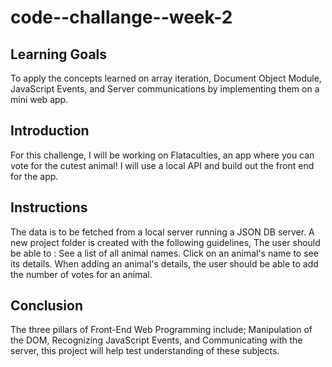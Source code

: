 # code--challange--week-2

## Learning Goals
To apply the concepts learned on array iteration, Document Object Module, JavaScript Events, and Server communications by implementing them on a mini web app.

## Introduction
For this challenge, I will be working on Flataculties, an app where you can vote for the cutest animal! I will use a local API and build out the front end for the app.

## Instructions
The data is to be fetched from a local server running a JSON DB server.
A new project folder is created with the following guidelines, The user should be able to  :
See a list of all animal names.
Click on an animal's name to see its details.
When adding an animal's details, the user should be able to add the number of votes for an animal.

## Conclusion
The three pillars of Front-End Web Programming include; Manipulation of the DOM, Recognizing JavaScript Events, and Communicating with the server, this project will help test understanding of these subjects.



